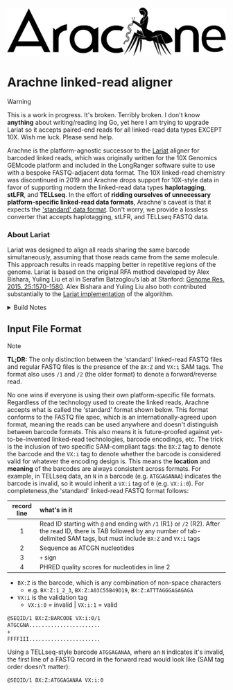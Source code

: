 ![arachne_logo](misc/logo.png)

# Arachne linked-read aligner

> [!WARNING]
> This is a work in progress. It's broken. Terribly broken. I don't know **anything**
> about writing/reading ing Go, yet here I am trying to upgrade Lariat so it accepts
> paired-end reads for all linked-read data types EXCEPT 10X. Wish me luck. Please
> send help.

Arachne is the platform-agnostic successor to the [Lariat](https://github.com/10XGenomics/lariat) aligner for
barcoded linked reads, which was originally written for the 10X Genomics GEMcode platform and included in the
LongRanger software suite to use with a bespoke FASTQ-adjacent data format. The 10X linked-read chemistry
was discontinued in 2019 and Arachne drops support for 10X-style data in favor of supporting modern the linked-read
data types **haplotagging**, **stLFR**, and **TELLseq**.
In the effort of **ridding ourselves of unnecessary platform-specific linked-read data formats**, Arachne's caveat
is that it expects the ['standard' data format](#input-file-format). Don't worry, we provide a lossless converter
that accepts haplotagging, stLFR, and TELLseq FASTQ data.

### About Lariat
Lariat was designed to align all reads sharing the same barcode simultaneously, assuming that those reads came from the
same molecule. This approach results in reads mapping better in repetitive regions of the genome. Lariat is based on the original RFA method developed by Alex Bishara, Yuling Liu et al in Serafim Batzoglou’s lab at Stanford: [Genome Res. 2015. 25:1570-1580](http://genome.cshlp.org/content/25/10/1570). Alex Bishara and Yuling Liu also both contributed substantially to the [Lariat implementation](https://github.com/10XGenomics/lariat) of the algorithm.


<details>
<summary>Build Notes</summary>

In the arachne directory, run `git submodule --init --recursive` to ensure you've checked out the BWA submodule.

Make sure you have a working Go installation (version >= 1.9.2). `go version` should return something like "go version go1.9.2 linux/amd64"

From the root of the repo:
```
cd go
make           # Build arachne
bin/arachne -h  # Show cmd-line flags
```
</details>


## Input File Format
> [!NOTE]
> **TL;DR:** The only distinction between the 'standard' linked-read FASTQ files and regular FASTQ files
> is the presence of the `BX:Z` and `VX:i` SAM tags. The format also uses `/1` and `/2` (the older format)
> to denote a forward/reverse read. 

No one wins if everyone is using their own platform-specific file formats. Regardless of the technology used to create
the linked reads, Arachne accepts what is called the 'standard' format shown below. This format conforms to the FASTQ
file spec, which is an internationally-agreed upon format, meaning the reads can be used anywhere and doesn't distinguish
between barcode formats. This also means it is future-proofed against yet-to-be-invented linked-read technologies, barcode
encodings, etc. The trick is the inclusion of two specific SAM-compliant tags: the `BX:Z` tag to denote the barcode and the
`VX:i` tag to denote whether the barcode is considered valid for whatever the encoding design is. This means the **location**
and **meaning** of the barcodes are always consistent across formats. For example, in TELLseq data, an `N` in a barcode
(e.g. `ATGGAGANAA`) indicates the barcode is invalid, so it would inherit a `VX:i` tag of `0` (e.g. `VX:i:0`).
For completeness,the 'standard' linked-read FASTQ format follows:

| record line | what's in it                                                                                                                                                             |
|:-----------:|:-------------------------------------------------------------------------------------------------------------------------------------------------------------------------|
|      1      | Read ID starting with `@` and ending with `/1` (R1) or `/2` (R2). After the read ID, there is TAB followed by any number of tab-delimited SAM tags, but must include `BX:Z` and `VX:i` tags|
|      2      | Sequence as ATCGN nucleotides                                                                                                                                            |
|      3      | `+` sign                                                                                                                                                                 |
|      4      | PHRED quality scores for nucleotides in line 2                                                                                                                                 |

- `BX:Z` is the barcode, which is any combination of non-space characters
  - e.g. `BX:Z:1_2_3`, `BX:Z:A03C55B49D19`, `BX:Z:ATTTAGGGAGAGAGA`
- `VX:i` is the validation tag
  - `VX:i:0` = invalid | `VX:i:1` = valid

```
@SEQID/1 BX:Z:BARCODE VX:i:0/1
ATGCGNA.......................
+
FFFFIII.......................
```

Using a TELLseq-style barcode `ATGGAGANAA`, where an `N` indicates it's invalid, the first line of a FASTQ record in the forward read would look like (SAM tag order doesn't matter):
```
@SEQID/1 BX:Z:ATGGAGANAA VX:i:0
````
